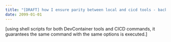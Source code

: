 ```yaml
---
title: "[DRAFT] how I ensure parity between local and cicd tools - back to basics"
date: 2099-01-01
---
```


[using shell scripts for both DevContainer tools and CICD commands, it guarantees the same command with the same options is executed.]
